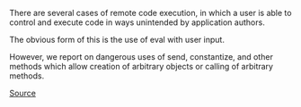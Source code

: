 There are several cases of remote code execution, in which a user is able to control and execute code in ways unintended by application authors.

The obvious form of this is the use of eval with user input.

However, we report on dangerous uses of send, constantize, and other methods which allow creation of arbitrary objects or calling of arbitrary methods.

[Source](http://brakemanscanner.org/docs/warning_types/remote_code_execution/)
